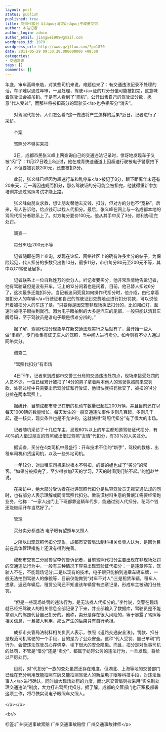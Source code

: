 ```yaml
---
layout: post
status: publish
published: true
title: 驾照代扣分 &ldquo;消灾&rdquo;不成要受罚
author: 本站记者
author_login: admin
author_email: jiangwei909@gmail.com
wordpress_id: 1870
wordpress_url: http://www.gzjtlaw.com/?p=1870
date: 2011-05-29 09:30:28.000000000 +08:00
categories:
- 交通常识
tags: []
comments: []
---
```

<p> 年底，审车高峰来临，对某些司机来说，难题也来了：有交通违法记录不处理的话，车子难以通过年审，一旦处理，<a>驾驶<&#47;a>证的12分分值可能被扣完，这意味着驾驶证会被吊销。于是有人看到了&ldquo;商机&rdquo;，公开出售自己的驾驶证分数，愿意&ldquo;代人受过&rdquo;，而那些将被扣高分的<a>驾驶员<&#47;a>也争相买分&ldquo;消灾&rdquo;。 <br><br>　　对驾照代扣分，人们怎么看?这一做法将产生怎样的后果?近日，记者进行了采访。 <br><br>　　个案 <br><br>　　驾照分不够买来扣 <br><br>　　3日，成都市民张义峰上网查询自己的交通违法记录时，惊讶地发现车子又被&ldquo;闪&rdquo;了：11月27日晚上8点过，他在成青快速通道上因超速行驶被电子警察拍下了，不但要被罚款200元，还要被扣3分。 <br><br>　　此前，张义峰已经因为超速行车和乱<a>停车<&#47;a>被记了8分，眼下距离年末还有20来天，万一再因违规而扣分，那么驾驶证的分可能会被扣完，他就得重新参加培训并通过驾照考试才能上路。 <br><br>　　张义峰向朋友求救，想让朋友替他去交钱、扣分，但对方的分也不&ldquo;宽裕&rdquo;。后来，有人告诉他，给点钱可以找人代扣分。最后，张义峰在网上与一名成都本地的驾照代扣分者联系上了。对方每分要价100元。他从其手中买了3分，顺利办理完处罚。 <br><br>　　调查一 <br><br>　　每分80至200元不等 <br><br>　　记者随即在网上查询，发现在论坛、网络社区上的确有许多卖分的帖子，为保险起见，代人扣分的多数只出售10分，最多11分，市价每分80元至200元不等，其中以C1驾驶证居多。 <br><br>　　记者联系上一位自称姓万的卖分人。听记者要买分，他非常热情地告诉记者，他有驾驶证但是没有开车，证上的12分闲着也是闲着。目前，他已替人扣过6分了，这次最多还能扣5分。当记者追问究竟如何操作代扣分时，他介绍，由他拿着被扣分人的<a>车辆<&#47;a>行驶证和自己的驾驶证到交费地点进行扣分罚款，可以说他开着被扣分人的车违了章。&ldquo;只要你是因交警非现场执法扣分的，比如闯红灯、超速时被电子眼拍到就行。因为电子眼拍到的大多是汽车的尾部，一般只能认清其车牌号码，至于驾驶员是谁电子眼是很难分辨的。&rdquo; <br><br>　　据了解，驾照代扣分现象早在新交通法规实行之后就有了，最开始一些人做&ldquo;串串&rdquo;，专门收集有证无车人的驾照，当中间人进行卖分。如今则有不少人通过网络卖分。 <br><br>　　调查二 <br><br>　　&ldquo;驾照代扣分&rdquo;有市场 <br><br>　　4日下午，记者来到成都市交警三分局的交通违法处罚点，现场来接受处罚的人员不少。一位已经累计被扣了14分的男子拿着两本他人的驾驶执照前来交罚款，处罚过程中只需要出示驾驶证和行驶证，他很快就把罚款交了，被扣的14分分摊在两本驾照上。 <br><br>　　据统计，目前成都市登记在册的机动车数量已超过200万辆，并且目前还在以每天1000辆的数量增长。每天发生的一般交通违法事件少则几百起，多则几千起，逐一核实，现实条件也是不允许的，这就使得&ldquo;驾照代扣分&rdquo;有了很大的市场。 <br><br>　　记者随机采访了十几位车主，发现60%以上的车主都知道驾驶证代扣分，有40%的人借过朋友的驾照或出借过驾照&ldquo;友情&rdquo;代扣分，有30%的人买过分。 <br><br>　　据调查，买分在4类司机中最盛行：开车技术不佳的&ldquo;新手&rdquo;，驾校的教练，出租车司机和货运司机，以及一些外地司机。 <br><br>　　一年12分，对出租车司机来说根本不够扣，的哥的姐也成了&ldquo;买分&rdquo;的常客。&ldquo;如果分被扣完了，至少得参加7天的学习，7天的时间我们赔不起。&rdquo;的姐赵兰说。 <br><br>　　在采访中，绝大部分受访者在批评驾照代扣分是纵容驾驶员无视交通法规的同时，也有部分人表示理解或同情驾照代扣分。做装潢材料生意的黄岷江需要经常跑业务，他称：&ldquo;一家人出门上下班都靠这辆车代步，能通过别人代扣分，花两个钱还能继续开车当然好了。&rdquo; <br><br>　　管理 <br><br>　　买分卖分都违法 电子眼有望照车又照人 <br><br>　　之所以出现驾照代扣分现象，成都市交管局法制科相关负责人认为，是因为目前在具体管理措施上还没有得到完善。 <br><br>　　成都市交警三分局警官李竹告诉记者，目前驾照代扣分主要出现在非现场处罚的交通违法行为中，一般有三种情况下容易出现驾驶证代扣分：一是违章停车，驾驶人不在，不能现场记分;二是以现有的技术，电子眼只能拍到违章车辆车牌，一般无法拍到驾驶人的像貌等，目前仅能做到&ldquo;对车不对人&rdquo;;三是租赁车辆，租车人违章，返还车辆后，租赁公司还不知道该车辆曾有违章记录，形成车主被动扣分处罚。 <br><br>　　&ldquo;但是一些现场处罚的违法行为，是无法找人代扣分的。&rdquo;李竹说，交警在现场就已经把驾驶人的相关信息全部记录了下来，并全部输入了数据库，驾驶员是不能拿别人的驾照代替自己扣分的。他称，卖分是存在很大风险的，等于暴露了驾照等相关信息，一旦被人利用，那么产生的后果只有自行承担。 <br><br>　　成都市交管局法制科相关负责人表示，依照《道路交通安全法》，罚款、扣分是规范司机驾驶的一个手段，目的是为了公众安全。这种&ldquo;代人受罚、自己牟利&rdquo;的行为，会使违法驾驶员心存侥幸，埋下很大的安全隐患。而且，扣分是对当事司机的处罚，不管是&ldquo;借分&rdquo;还是&ldquo;卖分&rdquo;，都属于妨碍公务的违法行为，一旦发现，将给以严厉处罚。 <br><br>　　目前，对&ldquo;代扣分&rdquo;一族的查处虽然还存在难度，但湖北、上海等地的交警部门已经在充分利用既能拍照车牌又能拍照驾驶人的新型电子眼等科技手段，对违法<a>当事人<&#47;a>进行确认，同时加大现场处罚的力度，而北京交管局则拟采用&ldquo;实名制处理交通违法&rdquo;制度，大力打击驾照代扣分。据了解，成都的交管部门也正积极部署这项工作，将尽快实现电子眼照车又照人。 <br><br><&#47;p><&#47;p><br&#47;><p>标签:广州交通事故索赔 广州交通事故赔偿 广州交通事故律师<&#47;p>
